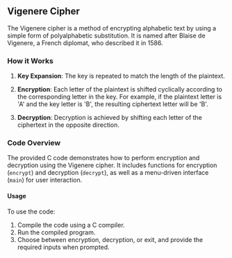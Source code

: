 ## Vigenere Cipher

The Vigenere cipher is a method of encrypting alphabetic text by using a simple form of polyalphabetic substitution. It is named after Blaise de Vigenere, a French diplomat, who described it in 1586.

### How it Works

1. **Key Expansion**: The key is repeated to match the length of the plaintext.

2. **Encryption**: Each letter of the plaintext is shifted cyclically according to the corresponding letter in the key. For example, if the plaintext letter is 'A' and the key letter is 'B', the resulting ciphertext letter will be 'B'.

3. **Decryption**: Decryption is achieved by shifting each letter of the ciphertext in the opposite direction.

### Code Overview

The provided C code demonstrates how to perform encryption and decryption using the Vigenere cipher. It includes functions for encryption (`encrypt`) and decryption (`decrypt`), as well as a menu-driven interface (`main`) for user interaction.

#### Usage
To use the code:
1. Compile the code using a C compiler.
2. Run the compiled program.
3. Choose between encryption, decryption, or exit, and provide the required inputs when prompted.
